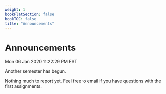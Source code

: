 ```yaml
---
weight: 1
bookFlatSection: false
bookTOC: false
title: "Announcements"
---
```


# Announcements

Mon 06 Jan 2020 11:22:29 PM EST

Another semester has begun. 

Nothing much to report yet. Feel free to email if you have questions with the first assignments. 
